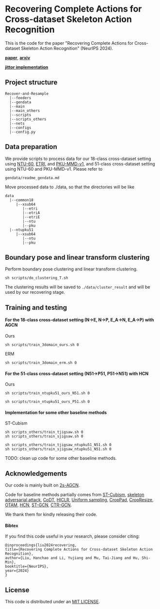 
# Recovering Complete Actions for Cross-dataset Skeleton Action Recognition 

This is the code for the paper "Recovering Complete Actions for Cross-dataset Skeleton Action Recognition" (NeurIPS 2024).

[**paper**](), [**arxiv**]()

[**jittor implementation**]()

<!-- [place overall pipeline figure here.] -->





## Project structure
```
Recover-and-Resample
  |--feeders          
  |--gendata
  |--main
  |--main_others
  |--scripts
  |--scripts_others
  |--nets
  |--configs                   
  |--config.py
```

## Data preparation 

We provide scripts to process data for our 18-class cross-dataset setting using [NTU-60](https://rose1.ntu.edu.sg/dataset/actionRecognition/), [ETRI](https://nanum.etri.re.kr/share/judekim/HMI?lang=En_us), and [PKU-MMD-v1](https://www.icst.pku.edu.cn/struct/Projects/PKUMMD.html), and 51-class cross-dataset setting using NTU-60 and PKU-MMD-v1. Please refer to 

```
gendata/readme_gendata.md
```

Move processed data to ./data, so that the directories will be like
```
data
  |--common18
     |--xsub64
        |--etri       
        |--etriA       
        |--etriE       
        |--ntu       
        |--pku  
  |--ntupku51
     |--xsub64
        |--ntu
        |--pku   
```



## Boundary pose and linear transform clustering
Perform boundary pose clustering and linear transform clustering. 
```
sh scripts/do_clustering_T.sh
```

The clustering results will be saved to `./data/cluster_result` and will be used by our recovering stage.

## Training and testing

#### For the 18-class cross-dataset setting (N->E, N->P, E_A->N, E_A->P) with AGCN
Ours 


```
sh scripts/train_3domain_ours.sh 0
```

ERM
```
sh scripts/train_3domain_erm.sh 0
```

#### For the 51-class cross-dataset setting (N51->P51, P51->N51) with HCN
Ours 


```
sh scripts/train_ntupku51_ours_N51.sh 0
```



```
sh scripts/train_ntupku51_ours_P51.sh 0
```



<!-- [checkpoint or training log.] -->


#### Implementation for some other baseline methods

ST-Cubism

```
sh scripts_others/train_tjigsaw.sh 0
sh scripts_others/train_sjigsaw.sh 0
```

```
sh scripts_others/train_tjigsaw_ntupku51_N51.sh 0
sh scripts_others/train_sjigsaw_ntupku51_N51.sh 0
```

TODO: clean up code for some other baseline methods.


## Acknowledgements

Our code is mainly built on [2s-AGCN](https://github.com/lshiwjx/2s-AGCN). 

Code for baseline methods partially comes from 
[ST-Cubism](https://github.com/shanice-l/st-cubism), 
[skeleton adversarial attack](https://github.com/realcrane/Understanding-the-Robustness-of-Skeleton-based-Action-Recognition-under-Adversarial-Attack), 
[CoDT](https://github.com/Qinying-Liu/CoDT), 
[HICLR](https://github.com/JHang2020/HiCLR), 
[Uniform sampling](https://github.com/kennymckormick/pyskl), 
[CropPad](https://github.com/LinguoLi/CrosSCLR), 
[CropResize](https://github.com/fmthoker/skeleton-contrast), 
[OTAM](https://github.com/wangzehui20/OTAM-Video-via-Temporal-Alignment), 
[HCN](https://github.com/huguyuehuhu/HCN-pytorch), 
[ST-GCN](https://github.com/yysijie/st-gcn), 
[CTR-GCN](https://github.com/Uason-Chen/CTR-GCN).

We thank them for kindly releasing their code.

#### Bibtex
If you find this code useful in your research, please consider citing:

```
@inproceedings{liu2024recovering,
title={Recovering Complete Actions for Cross-dataset Skeleton Action Recognition},
author={Liu, Hanchao and Li, Yujiang and Mu, Tai-Jiang and Hu, Shi-Min},
booktitle={NeurIPS},
year={2024}
}
```


## License
This code is distributed under an [MIT LICENSE](LICENSE).



